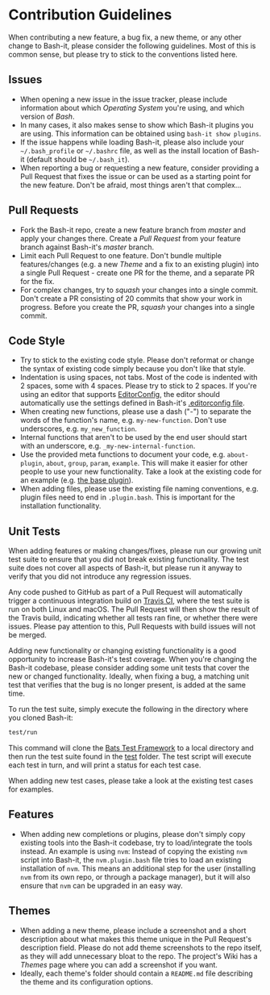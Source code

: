 # Contribution Guidelines

When contributing a new feature, a bug fix, a new theme, or any other change to Bash-it, please consider the following guidelines. Most of this is common sense, but please try to stick to the conventions listed here.

## Issues

* When opening a new issue in the issue tracker, please include information about which _Operating System_ you're using, and which version of _Bash_.
* In many cases, it also makes sense to show which Bash-it plugins you are using. This information can be obtained using `bash-it show plugins`.
* If the issue happens while loading Bash-it, please also include your `~/.bash_profile` or `~/.bashrc` file, as well as the install location of Bash-it (default should be `~/.bash_it`).
* When reporting a bug or requesting a new feature, consider providing a Pull Request that fixes the issue or can be used as a starting point for the new feature. Don't be afraid, most things aren't that complex...

## Pull Requests

* Fork the Bash-it repo, create a new feature branch from _master_ and apply your changes there. Create a _Pull Request_ from your feature branch against Bash-it's _master_ branch.
* Limit each Pull Request to one feature. Don't bundle multiple features/changes (e.g. a new _Theme_ and a fix to an existing plugin) into a single Pull Request - create one PR for the theme, and a separate PR for the fix.
* For complex changes, try to _squash_ your changes into a single commit. Don't create a PR consisting of 20 commits that show your work in progress. Before you create the PR, _squash_ your changes into a single commit.

## Code Style

* Try to stick to the existing code style. Please don't reformat or change the syntax of existing code simply because you don't like that style.
* Indentation is using spaces, not tabs. Most of the code is indented with 2 spaces, some with 4 spaces. Please try to stick to 2 spaces. If you're using an editor that supports [EditorConfig](http://EditorConfig.org), the editor should automatically use the settings defined in Bash-it's [.editorconfig file](.editorconfig).
* When creating new functions, please use a dash ("-") to separate the words of the function's name, e.g. `my-new-function`. Don't use underscores, e.g. `my_new_function`.
* Internal functions that aren't to be used by the end user should start with an underscore, e.g. `_my-new-internal-function`.
* Use the provided meta functions to document your code, e.g. `about-plugin`, `about`, `group`, `param`, `example`. This will make it easier for other people to use your new functionality. Take a look at the existing code for an example (e.g. [the base plugin](plugins/available/base.plugin.bash)).
* When adding files, please use the existing file naming conventions, e.g. plugin files need to end in `.plugin.bash`. This is important for the installation functionality.

## Unit Tests

When adding features or making changes/fixes, please run our growing unit test suite to ensure that you did not break existing functionality. The test suite does not cover all aspects of Bash-it, but please run it anyway to verify that you did not introduce any regression issues.

Any code pushed to GitHub as part of a Pull Request will automatically trigger a continuous integration build on [Travis CI](https://travis-ci.org/Bash-it/bash-it), where the test suite is run on both Linux and macOS. The Pull Request will then show the result of the Travis build, indicating whether all tests ran fine, or whether there were issues. Please pay attention to this, Pull Requests with build issues will not be merged.

Adding new functionality or changing existing functionality is a good opportunity to increase Bash-it's test coverage. When you're changing the Bash-it codebase, please consider adding some unit tests that cover the new or changed functionality. Ideally, when fixing a bug, a matching unit test that verifies that the bug is no longer present, is added at the same time.

To run the test suite, simply execute the following in the directory where you cloned Bash-it:

```bash
test/run
```

This command will clone the [Bats Test Framework](https://github.com/sstephenson/bats) to a local directory and then run the test suite found in the [test](test) folder. The test script will execute each test in turn, and will print a status for each test case.

When adding new test cases, please take a look at the existing test cases for examples.

## Features

* When adding new completions or plugins, please don't simply copy existing tools into the Bash-it codebase, try to load/integrate the tools instead. An example is using `nvm`: Instead of copying the existing `nvm` script into Bash-it, the `nvm.plugin.bash` file tries to load an existing installation of `nvm`. This means an additional step for the user (installing `nvm` from its own repo, or through a package manager), but it will also ensure that `nvm` can be upgraded in an easy way.

## Themes

* When adding a new theme, please include a screenshot and a short description about what makes this theme unique in the Pull Request's description field. Please do not add theme screenshots to the repo itself, as they will add unnecessary bloat to the repo. The project's Wiki has a _Themes_ page where you can add a screenshot if you want.
* Ideally, each theme's folder should contain a `README.md` file describing the theme and its configuration options.
